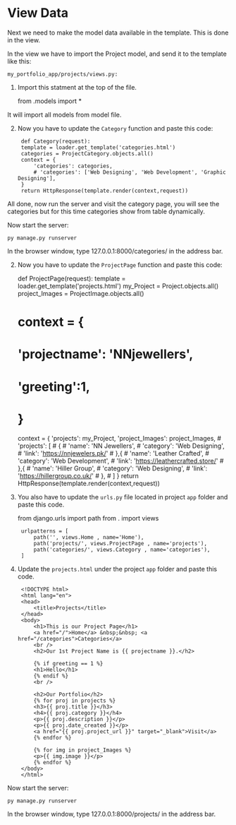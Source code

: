 # View Data

Next we need to make the model data available in the template. This is done in the view.

In the view we have to import the Project model, and send it to the template like this:

`my_portfolio_app/projects/views.py:`

1. Import this statment at the top of the file.

    from .models import *

It will import all models from model file.

2. Now you have to update the `Category` function and paste this code:

        def Category(request):
        template = loader.get_template('categories.html')
        categories = ProjectCategory.objects.all()
        context = {
            'categories': categories,
            # 'categories': ['Web Designing', 'Web Development', 'Graphic Designing'],   
        }
        return HttpResponse(template.render(context,request))
        
All done, now run the server and visit the category page, you will see the categories but for this time categories show from table dynamically.

Now start the server:

    py manage.py runserver

In the browser window, type 127.0.0.1:8000/categories/ in the address bar.

2. Now you have to update the `ProjectPage` function and paste this code:

    def ProjectPage(request):
    template = loader.get_template('projects.html')
    my_Project = Project.objects.all()
    project_Images = ProjectImage.objects.all()
    # context = {
    #   'projectname': 'NNjewellers',
    #   'greeting':1,
    # }
    context = {
        'projects': my_Project,
        'project_Images': project_Images,
        # 'projects': [
        #   {
        #     'name': 'NN Jewellers',
        #     'category': 'Web Designing',
        #     'link': 'https://nnjewelers.pk/'
        #   },{
        #     'name': 'Leather Crafted',
        #     'category': 'Web Development',
        #     'link': 'https://leathercrafted.store/'
        #   },{
        #     'name': 'Hiller Group',
        #     'category': 'Web Designing',
        #     'link': 'https://hillergroup.co.uk/'
        #   },
        #   ]
        }
    return HttpResponse(template.render(context,request))

4. You also have to update the `urls.py` file located in project `app` folder and paste this code.

    from django.urls import path
    from . import views

        urlpatterns = [
            path('', views.Home , name='Home'),
            path('projects/', views.ProjectPage , name='projects'),
            path('categories/', views.Category , name='categories'),
        ]

5. Update the `projects.html` under the project `app` folder and paste this code.

        <!DOCTYPE html>
        <html lang="en">
        <head>
            <title>Projects</title>
        </head>
        <body>
            <h1>This is our Project Page</h1>
            <a href="/">Home</a> &nbsp;&nbsp; <a href="/categories">Categories</a>
            <br />
            <h2>Our 1st Project Name is {{ projectname }}.</h2>

            {% if greeting == 1 %}
            <h1>Hello</h1>
            {% endif %}
            <br />

            <h2>Our Portfolio</h2>
            {% for proj in projects %}
            <h3>{{ proj.title }}</h3>
            <h4>{{ proj.category }}</h4>
            <p>{{ proj.description }}</p>
            <p>{{ proj.date_created }}</p>
            <a href="{{ proj.project_url }}" target="_blank">Visit</a>
            {% endfor %}
            
            {% for img in project_Images %}
            <p>{{ img.image }}</p>
            {% endfor %}
        </body>
        </html>

Now start the server:

    py manage.py runserver

In the browser window, type 127.0.0.1:8000/projects/ in the address bar.
